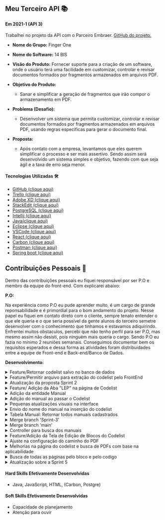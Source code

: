 ## Meu Terceiro API  📚

#### Em 2021-1 (API 3)
Trabalhei no projeto da API com o Parceiro Embraer.  [GitHub do projeto.](https://github.com/HelenAlevato/14bis)<br> 
- **Nome do Grupo:** Finger One
- **Nome do Software:**  14 BIS
- **Visão do Produto:** Fornecer suporte para a criação de um software, onde o usuário terá uma facilidade em customizar, controlar e revisar documentos formados por fragmentos armazenados em arquivos PDF.
     
 - **Objetivo do Produto:** 
	  -   Sanar e simplificar a geração de fragmentos que irão compor o armazenamento em PDF.
  
- **Problema (Desafio):** 

	- Desenvolver um sistema que permita customizar, controlar e revisar documentos formados por fragmentos armazenados em arquivos PDF, usando regras especificas para gerar o documento final.

- **Proposta:**

	-   Após contato com a empresa, levantamos que eles querem simplificar o processo e ser mais assertivo. Sendo assim será desenvolvido um sistema simples e objetivo, fazendo com que seja ágil e a taxa de erro seja menor. <br>

#### Tecnologias Utilizadas 🛠
- [GitHub (clique aqui)](https://trello.com/b/EW0XA8qH/finger-one)
 - [Trello (clique aqui)](https://trello.com/pt-BR)
 - [Adobe XD (clique aqui)](https://www.adobe.com/br/products/xd.html)
 - [StackEdit (clique aqui)]( https://stackedit.io/)
 - [PostgreSQL (clique aqui)](https://www.postgresql.org/)
 - [Intellij (clique aqui)](https://www.jetbrains.com/pt-br/idea/)
 - [Java(clique aqui)](https://www.oracle.com/br/java/technologies/javase/javase-jdk8-downloads.html)
 - [Eclipse (clique aqui)](https://www.eclipse.org/downloads/)
 - [VSCode (clique aqui)](https://code.visualstudio.com/download)
 - [React (clique aqui)](https://react-cn.github.io/react/downloads.html)
 - [Carbon (clique aqui)](https://www.carbondesignsystem.com/designing/kits/sketch/)
 - [Postman (clique aqui)](https://www.postman.com/downloads/)
 - [Spring boot (clique aqui)](https://spring.io/)

## Contribuições Pessoais 👩
Dentro das contribuições pessoais eu fiquei responsável por ser P.O e membro da equipe do front-end. Com explicarei abaixo:

**P.O:**

Na experiência como P.O eu pude aprender muito, é um cargo de grande reponsabilidade e é primordial para o bom andamento do projeto. Nesse papel eu fiquei em contato direto com o cliente, sempre tenato entender o que ele queria e o que seria possível da gente alunos do terceiro semetre desenvolver com o conhecimento que tinhamos e estavamos adiquirindo. 
Enfrentei muitos obstaculos, percebi que não tenho perfil para ser P.O, mas mesmo assim não desisti, pois ninguém mais queria o cargo.
Sendo P.O eu fazia no mínimo 2 reuniões semanais. Conseguimos documentar bem os requisitos esperados e dessa forma as atividades foram distribuidades entre a equipe de Front-end e Back-end/Banco de Dados.

**Desenvolvimento:**  

<details>
  <summary>Feature/Retornar codelist salvo no banco de dados</summary>
  ```
  ```
</details>
<details>
  <summary>Feature/Permitir arquivo para extração do codelist pelo FrontEnd</summary>
  ```
  ```
</details>
<details>
  <summary>Atualização da proposta Sprint 2</summary>
  ```
  ```
</details>
<details>
  <summary>Feature/ Adição da Aba "LEP" na página de Codelist</summary>
  ```
  ```
</details>
<details>
  <summary>Adição da entidade Manual</summary>
  ```
  ```
</details>
<details>
  <summary>Adição do manual ao passar o Codelist</summary>
  ```
  ```
</details>
<details>
  <summary>Pequenas atualizações visuais na interface</summary>
  ```
  ```
</details>
<details>
  <summary>Envio do nome do manual na inserção do codelist</summary>
  ```
  ```
</details>
<details>
  <summary>Tabela Manual: Retornar todos manuais cadastrados</summary>
  ```
  ```
</details>
<details>
  <summary>Merge branch 'Sprint-3'</summary>
  ```
  ```
</details>
<details>
  <summary>Merge branch 'main'</summary>
  ```
  ```
</details>
<details>
  <summary>Controller para busca dos manuais</summary>
  ```
  ```
</details>
<details>
  <summary>Feature/Adição da Tela de Edição de Blocos do Codelist</summary>
  ```
  ```
</details>
<details>
  <summary>Ajuste na configuração do caminho do PDF</summary>
  ```
  ```
</details>
<details>
  <summary>Melhorias na página do codelist e busca de PDFs com base na aplicabilidade</summary>
  ```
  ```
</details>
<details>
  <summary>Busca de todas as páginas pelo bloco e pelo codigo</summary>
  ```
  ```
</details>
<details>
  <summary>Atualização sobre a Sprint 5</summary>
  ```
  ```
</details>


#### Hard Skills Efetivamente Desenvolvidas
- Java, JavaScript, HTML, (Carbon, Postgre)

#### Soft Skills Efetivamente Desenvolvidas
- Capacidade de planejamento
- Atenção para ouvir